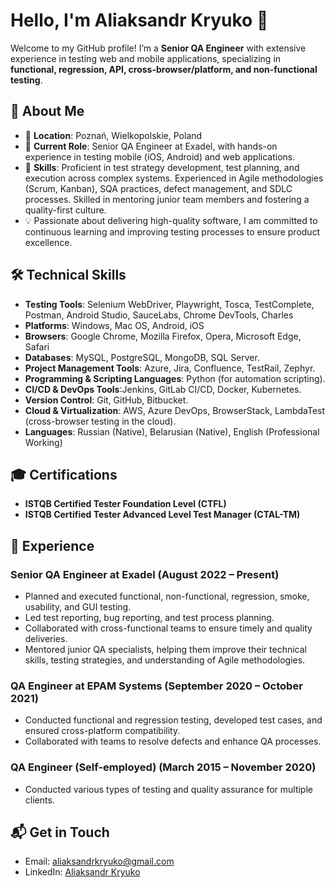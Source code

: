 # Hello, I'm Aliaksandr Kryuko 👋

Welcome to my GitHub profile! I’m a **Senior QA Engineer** with extensive experience in testing web and mobile applications, specializing in **functional, regression, API, cross-browser/platform, and non-functional testing**.

## 🚀 About Me
- 📍 **Location**: Poznań, Wielkopolskie, Poland
- 🎯 **Current Role**: Senior QA Engineer at Exadel, with hands-on experience in testing mobile (iOS, Android) and web applications.
- 🧩 **Skills**:  Proficient in test strategy development, test planning, and execution across complex systems. Experienced in Agile methodologies (Scrum, Kanban), SQA practices, defect management, and SDLC processes. Skilled in mentoring junior team members and fostering a quality-first culture.
- 💡 Passionate about delivering high-quality software, I am committed to continuous learning and improving testing processes to ensure product excellence.
  
## 🛠️ Technical Skills
- **Testing Tools**: Selenium WebDriver, Playwright, Tosca, TestComplete, Postman, Android Studio, SauceLabs, Chrome DevTools, Charles
- **Platforms**: Windows, Mac OS, Android, iOS
- **Browsers**: Google Chrome, Mozilla Firefox, Opera, Microsoft Edge, Safari
- **Databases**: MySQL, PostgreSQL, MongoDB, SQL Server.
- **Project Management Tools**: Azure, Jira, Confluence, TestRail, Zephyr.
- **Programming & Scripting Languages**: Python (for automation scripting).
- **CI/CD & DevOps Tools**:Jenkins, GitLab CI/CD, Docker, Kubernetes.
- **Version Control**: Git, GitHub, Bitbucket.
- **Cloud & Virtualization**: AWS, Azure DevOps, BrowserStack, LambdaTest (cross-browser testing in the cloud).
- **Languages**: Russian (Native), Belarusian (Native), English (Professional Working)

## 🎓 Certifications
- **ISTQB Certified Tester Foundation Level (CTFL)**
- **ISTQB Certified Tester Advanced Level Test Manager (CTAL-TM)**

## 💼 Experience

### **Senior QA Engineer at Exadel** (August 2022 – Present)
- Planned and executed functional, non-functional, regression, smoke, usability, and GUI testing.
- Led test reporting, bug reporting, and test process planning.
- Collaborated with cross-functional teams to ensure timely and quality deliveries.
- Mentored junior QA specialists, helping them improve their technical skills, testing strategies, and understanding of Agile methodologies.

### **QA Engineer at EPAM Systems** (September 2020 – October 2021)
- Conducted functional and regression testing, developed test cases, and ensured cross-platform compatibility.
- Collaborated with teams to resolve defects and enhance QA processes.

### **QA Engineer (Self-employed)** (March 2015 – November 2020)
- Conducted various types of testing and quality assurance for multiple clients.


## 📬 Get in Touch
- Email: [aliaksandrkryuko@gmail.com](mailto:aliaksandrkryuko@gmail.com)
- LinkedIn: [Aliaksandr Kryuko](https://www.linkedin.com/in/akryuko)
